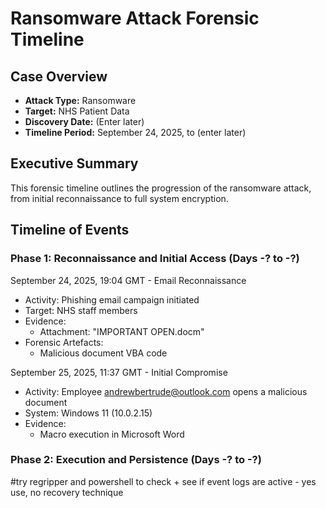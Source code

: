 # Ransomware Attack Forensic Timeline

## Case Overview
- **Attack Type:** Ransomware
- **Target:** NHS Patient Data
- **Discovery Date:** (Enter later)
- **Timeline Period:** September 24, 2025, to (enter later)

## Executive Summary

This forensic timeline outlines the progression of the ransomware attack, from initial reconnaissance to full system encryption. 

## Timeline of Events

### Phase 1: Reconnaissance and Initial Access (Days -? to -?)

September 24, 2025, 19:04 GMT - Email Reconnaissance
- Activity: Phishing email campaign initiated
- Target: NHS staff members
- Evidence:
   - Attachment: "IMPORTANT OPEN.docm"
- Forensic Artefacts:
   - Malicious document VBA code
 
September 25, 2025, 11:37 GMT - Initial Compromise
- Activity: Employee andrewbertrude@outlook.com opens a malicious document
- System: Windows 11 (10.0.2.15)
- Evidence:
   - Macro execution in Microsoft Word

### Phase 2: Execution and Persistence (Days -? to -?)

#try regripper and powershell to check + see if event logs are active - yes use, no recovery technique

